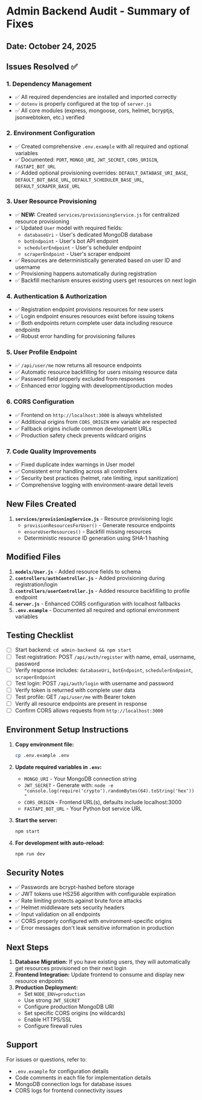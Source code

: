 # Admin Backend Audit - Summary of Fixes

## Date: October 24, 2025

## Issues Resolved ✅

### 1. **Dependency Management**
- ✅ All required dependencies are installed and imported correctly
- ✅ `dotenv` is properly configured at the top of `server.js`
- ✅ All core modules (express, mongoose, cors, helmet, bcryptjs, jsonwebtoken, etc.) verified

### 2. **Environment Configuration**
- ✅ Created comprehensive `.env.example` with all required and optional variables
- ✅ Documented: `PORT`, `MONGO_URI`, `JWT_SECRET`, `CORS_ORIGIN`, `FASTAPI_BOT_URL`
- ✅ Added optional provisioning overrides: `DEFAULT_DATABASE_URI_BASE`, `DEFAULT_BOT_BASE_URL`, `DEFAULT_SCHEDULER_BASE_URL`, `DEFAULT_SCRAPER_BASE_URL`

### 3. **User Resource Provisioning**
- ✅ **NEW:** Created `services/provisioningService.js` for centralized resource provisioning
- ✅ Updated `User` model with required fields:
  - `databaseUri` - User's dedicated MongoDB database
  - `botEndpoint` - User's bot API endpoint
  - `schedulerEndpoint` - User's scheduler endpoint
  - `scraperEndpoint` - User's scraper endpoint
- ✅ Resources are deterministically generated based on user ID and username
- ✅ Provisioning happens automatically during registration
- ✅ Backfill mechanism ensures existing users get resources on next login

### 4. **Authentication & Authorization**
- ✅ Registration endpoint provisions resources for new users
- ✅ Login endpoint ensures resources exist before issuing tokens
- ✅ Both endpoints return complete user data including resource endpoints
- ✅ Robust error handling for provisioning failures

### 5. **User Profile Endpoint**
- ✅ `/api/user/me` now returns all resource endpoints
- ✅ Automatic resource backfilling for users missing resource data
- ✅ Password field properly excluded from responses
- ✅ Enhanced error logging with development/production modes

### 6. **CORS Configuration**
- ✅ Frontend on `http://localhost:3000` is always whitelisted
- ✅ Additional origins from `CORS_ORIGIN` env variable are respected
- ✅ Fallback origins include common development URLs
- ✅ Production safety check prevents wildcard origins

### 7. **Code Quality Improvements**
- ✅ Fixed duplicate index warnings in User model
- ✅ Consistent error handling across all controllers
- ✅ Security best practices (helmet, rate limiting, input sanitization)
- ✅ Comprehensive logging with environment-aware detail levels

## New Files Created

1. **`services/provisioningService.js`** - Resource provisioning logic
   - `provisionResourcesForUser()` - Generate resource endpoints
   - `ensureUserResources()` - Backfill missing resources
   - Deterministic resource ID generation using SHA-1 hashing

## Modified Files

1. **`models/User.js`** - Added resource fields to schema
2. **`controllers/authController.js`** - Added provisioning during registration/login
3. **`controllers/userController.js`** - Added resource backfilling to profile endpoint
4. **`server.js`** - Enhanced CORS configuration with localhost fallbacks
5. **`.env.example`** - Documented all required and optional environment variables

## Testing Checklist

- [ ] Start backend: `cd admin-backend && npm start`
- [ ] Test registration: POST `/api/auth/register` with name, email, username, password
- [ ] Verify response includes: `databaseUri`, `botEndpoint`, `schedulerEndpoint`, `scraperEndpoint`
- [ ] Test login: POST `/api/auth/login` with username and password
- [ ] Verify token is returned with complete user data
- [ ] Test profile: GET `/api/user/me` with Bearer token
- [ ] Verify all resource endpoints are present in response
- [ ] Confirm CORS allows requests from `http://localhost:3000`

## Environment Setup Instructions

1. **Copy environment file:**
   ```bash
   cp .env.example .env
   ```

2. **Update required variables in `.env`:**
   - `MONGO_URI` - Your MongoDB connection string
   - `JWT_SECRET` - Generate with: `node -e "console.log(require('crypto').randomBytes(64).toString('hex'))"`
   - `CORS_ORIGIN` - Frontend URL(s), defaults include localhost:3000
   - `FASTAPI_BOT_URL` - Your Python bot service URL

3. **Start the server:**
   ```bash
   npm start
   ```

4. **For development with auto-reload:**
   ```bash
   npm run dev
   ```

## Security Notes

- ✅ Passwords are bcrypt-hashed before storage
- ✅ JWT tokens use HS256 algorithm with configurable expiration
- ✅ Rate limiting protects against brute force attacks
- ✅ Helmet middleware sets security headers
- ✅ Input validation on all endpoints
- ✅ CORS properly configured with environment-specific origins
- ✅ Error messages don't leak sensitive information in production

## Next Steps

1. **Database Migration:** If you have existing users, they will automatically get resources provisioned on their next login
2. **Frontend Integration:** Update frontend to consume and display new resource endpoints
3. **Production Deployment:**
   - Set `NODE_ENV=production`
   - Use strong `JWT_SECRET`
   - Configure production MongoDB URI
   - Set specific CORS origins (no wildcards)
   - Enable HTTPS/SSL
   - Configure firewall rules

## Support

For issues or questions, refer to:
- `.env.example` for configuration details
- Code comments in each file for implementation details
- MongoDB connection logs for database issues
- CORS logs for frontend connectivity issues
